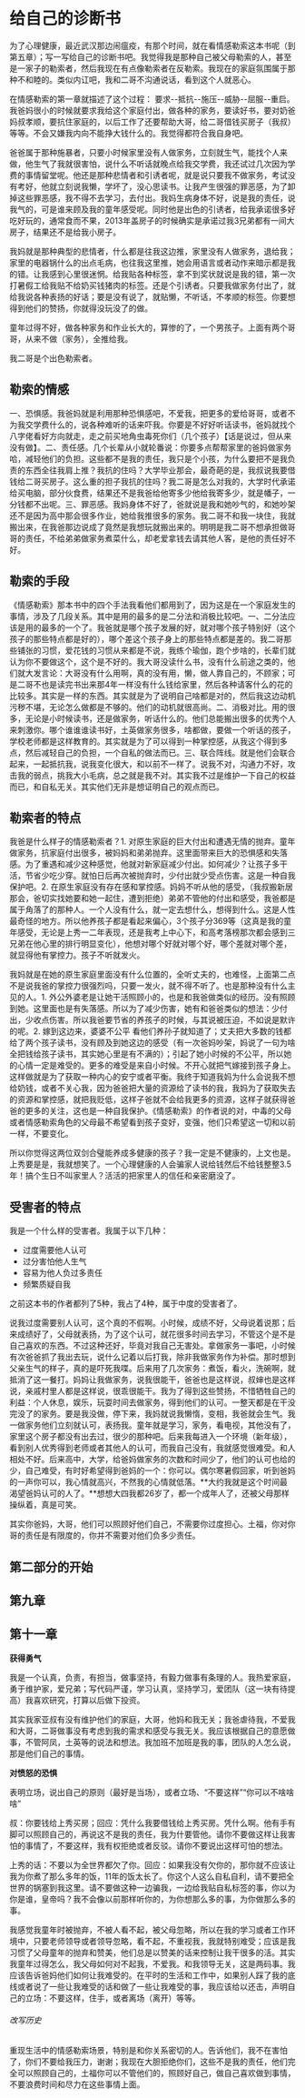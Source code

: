 # 给自己的诊断书

为了心理健康，最近武汉那边闹瘟疫，有那个时间，就在看情感勒索这本书呢（到第五章）；写一写给自己的诊断书吧。我觉得我是那种自己被父母勒索的人，甚至是一家子的勒索者，然后我现在有点像勒索者在反勒索。我现在的家庭氛围属于那种不和睦的。类似内讧吧，我和二哥不沟通说话，看到这个人就恶心。

在情感勒索的第一章就描述了这个过程： 要求--抵抗--施压--威胁--屈服--重启。我爸妈很小的时候就要求我给这个家庭付出，做各种的家务，要读好书，要对奶爸妈叔孝顺，要抗住家庭的，以后工作了还要帮助大哥，给二哥借钱买房子（我叔）等等。不会又嫌我内向不能挣大钱什么的。我觉得都符合我自身吧。

爸爸属于那种施暴者，只要小时候家里没有人做家务，立刻就生气，能找个人来做，他生气了我就很害怕，说什么不听话就晚点给我交学费，我还试过几次因为学费的事情留堂呢。他还是那种悲情者和引诱者呢，就是说只要我不做家务，考试没有考好，他就立刻说我懒，学坏了，没心思读书。让我产生很强的罪恶感，为了卸掉这些罪恶感，我不得不去学习，去付出。我妈生病身体不好，说是我的责任，说我气的，可是谁来顾及我的童年感受呢。同时他是出色的引诱者，给我承诺很多好吃好玩的，通常食而不果，2013年盖房子的时候确实是承诺过我3兄弟都有一间大房子，结果还不是给我小房子。

我妈就是那种典型的悲情者，什么都是往我这边推，家里没有人做家务，退给我；家里的电器锅什么的出点毛病，也往我这里推，她会用语言或者动作来暗示都是我的错。让我感到心里很迷惘。给我贴各种标签，拿不到奖状就说是我的错，第一次打暑假工给我贴不给奶买钱猪肉的标签。还是个引诱者。只要我做家务付出了，就给我说各种表扬的好话；要是没有说了，就贴懒，不听话，不孝顺的标签。你要想得到他们的赞扬，你就得没玩没了的做。

童年过得不好，做各种家务和作业长大的，算惨的了，一个男孩子。上面有两个哥哥，从来不做（家务），全推给我。

我二哥是个出色勒索者。

## 勒索的情感

一、恐惧感。我爸妈就是利用那种恐惧感吧，不爱我，把更多的爱给哥哥，或者不为我交学费什么的，说各种难听的话来吓我。你要是不好好听话读书，爸妈就找个八字佬看好方向就走，走之前买地角虫毒死你们（几个孩子）【话是说过，但从来没有做】。二、责任感。几个长辈从小就轮番说：你要多点帮帮家里的爸妈做家务哈，减轻他们的负担。这些都不是我的责任，我只是个小孩，为什么要把不是我负责的东西全往我肩上推？我抗的住吗？大学毕业那会，最奇葩的是，我叔说我要借钱给二哥买房子。这么重的担子我抗的住吗？我二哥是怎么对我的，大学时代承诺给买电脑，部分伙食费，结果还不是我爸给他寄多少他给我寄多少，就是幡子，一分钱都不出呢。三、罪恶感。我妈身体不好了，爸就说是我和她吵气的，和她吵架还不是因为高中那会很多作业，她给我推很多的家务。我二哥不和我一块住，我就搬出来，在我爸那边说成了竟然是我想玩就搬出来的。明明是我二哥不想承担做哥哥的责任，不给弟弟做家务煮菜什么，却老爱拿钱去请其他人客，是他的责任好不好。

## 勒索的手段

《情感勒索》那本书中的四个手法我看他们都用到了，因为这是在一个家庭发生的事情，涉及了几段关系。其中是用的最多的是二分法和消极比较吧。一、二分法应该是用的最多的一个了。我爸就是哪个孩子发展的好，就对哪个孩子特别好（这个孩子的那些特点都是好的），哪个差这个孩子身上的那些特点都是差的。我二哥那些铺张的习惯，爱花钱的习惯从来都是不说，我练个瑜伽，跑个步啥的，长辈们就认为你不要做这个，这个是不好的。我大哥没读什么书，没有什么前途之类的，他们就大发言论：大哥没有什么用啊，真的没有用，懒，做人靠自己的，不顾家；可是二哥不也是读完书出来那4年一样没有什么钱给家里，然后各种请客什么的花的比较多。其实是一样的东西。其实就是为了说明自己啥都是对的，然后我这边动机污秽不堪，无论怎么做都是不够的。他们的动机就很高尚。二、消极对比。用的很多，无论是小时候读书，还是做家务，听话什么的。他们总能搬出很多的优秀个人来刺激你。哪个谁谁谁读书好，土英做家务很多，啥都做，要做一个听话的孩子，学校老师都是这样教育的。其实就是为了可以得到一种掌控感，从我这个得到多点，然后减轻自己的负担，一个自私的做法而已。三、联合阵线。就是他们会联合起来，一起抵抗我，说我变化很大，和以前不一样了。说我不对，沟通力不好，攻击我的弱点，挑我大小毛病，总之就是我不对。其实我不过是维护一下自己的权益而已，和自私无关。其实他们无非是想证明自己的观点而已。

## 勒索者的特点

我爸是什么样子的情感勒索者？1. 对原生家庭的巨大付出和遭遇无情的抛弃。童年做家务，抗家庭付出很多，被妈妈和弟弟抛弃。这里面带来巨大的恐惧感和失落感。为了重遇和减少这种感觉，他就对新家庭减少付出。如何减少？让孩子多干活，节省少吃少穿。就怕日后再次被抛弃时，少付出就少受点伤害。这是一种自我保护吧。2. 在原生家庭没有存在感和掌控感。妈妈不听从他的感受，（我叔搬新居那会，爸切实找她要和她一起住，遭到拒绝）弟弟不管他的付出和感受，我爸都是属于角落了的那种人。一个人没有什么，就一定去想什么，想得到什么。这是人性最奇怪的地方。所以他养孩子都是看起来偏心，3个孩子分369等（这真是我的童年感受，无论是上秀一二年表现，还是我考上中心下，和高考落榜那次都会感到三兄弟在他心里的排行明显变化），他想对哪个好就对哪个好，哪个差就对哪个差，就显得他有掌控力。孩子不听就发火。 

我妈就是在她的原生家庭里面没有什么位置的，全听丈夫的，也难怪，上面第二点不是说我爸的掌控力很强烈吗，只要一发火，就不得不听了。也是那种没有什么主见的人。1. 外公外婆老是让她干活照顾小的，也是和我爸做类似的经历。没有照顾到她。这里面也是有失落感。所以为了减少伤害，她有和爸爸类似的想法：少付出，少收点伤害。所以我爸要节省的养孩子的时候，与其说被压迫，不如说是默许的呢。2. 嫁到这边来，婆婆不公平 看他们养孙子就知道了；丈夫把大多数的钱都给了两个孩子读书，没有顾及到她这边的感受（有一次爸妈吵架，妈说了一句为啥全把钱给孩子读书，其实她心里是有不满的）；引起了她小时候的不公平，所以她的心情一定是难受的。更多的难受是来自小时候。不开心就把气嫁接到孩子身上。这样做就是为了获取一种内心的安宁或者平衡。我终于知道我妈为什么会说我不想给奶钱，或者不关心我，因为爸爸把大量的资源给了读书的我，我妈为了获取失去的资源和掌控感，就把我贬低，这样子爸就不会给我更多的资源，这样子就获得爸爸的更多的关注，这也是一种自我保护。《情感勒索》的作者说的对，中毒的父母或者情感勒索角色的父母最不希望看到孩子变好，变强，他们只希望这一切和以前一样，不要变化。

所以你觉得这两位双剑合璧能养成多健康的孩子？我一定是不健康的，上文也是。上秀要是是，我就想笑了。一个心理健康的人会骗家人说给钱然后不给钱整整3.5年！搞个生日不叫家里人？活活的把家里人的信任和亲密磨没了。


## 受害者的特点

我是一个什么样的受害者。我属于以下几种： 

* 过度需要他人认可
* 过分害怕他人生气
* 容易为他人负过多责任
* 频繁质疑自我

之前这本书的作者都列了5种，我占了4种，属于中度的受害者了。

说我过度需要别人认可，这个真的不假啊。小时候，成绩不好，父母说着说那；后来成绩好了，父母就表扬，为了这个认可，就花很多时间去学习，不管这个是不是自己喜欢的东西。不过这种还好，毕竟对我自己无害处。拿做家务一事吧，小时候有次爸爸抓了我出去玩，说什么记着以后打我，除非我做家务作为补偿。那时想到父亲生气的样子，真的是吓死我喋。后来用了几次家务：煮饭，看火，洗碗啊，就抵消了这一餐打。妈妈让我做家务，说我很能干，爸爸也是这样说，叔婶也是这样说，亲戚村里人都是这样说，很乖很能干。我为了得到这些赞扬，不惜牺牲自己的利益：个人休息，娱乐，玩耍时间去做家务，得到他们的认可。一整天都是在干没完没了的家务。要是我没做，停下来，我妈就说我懒惰，变相，我爸就会生气。我一做家务他们立刻就认可，表扬我。童年就是学习，家务，看电视，其他没有了，家里这个房子都没有出去过，很少的那种吧。后来我每进入一个环境（新年级），看到别人优秀得到老师或者其他人的认可，而我自己没有，我就感觉很难受。和人相处不好。后来高中，大学，给爸妈做家务的次数和时间少了，他们的认可也给的少，自己难受，有时好希望得到爸妈的一个：你可以。偶尔寒暑假回家，听到爸妈的一声你可以，我心情就高兴，不然我的心情就低落。**大约我就是这个时间最渴望爸妈认可的人了。**想想大四我都26岁了，都一个成年人了，还被父母那样操纵着，真是可笑。

其实你爸妈，大哥，他们可以照顾好他们自己，不需要你过度担心。土福，你对你哥的责任是有限度的，你并不需要对他们负多少责任。

## 第二部分的开始

## 第九章

## 第十一章

**获得勇气**

我是一个认真，负责，有担当，做事坚持，有毅力做事有条理的人。我热爱家庭，勇于维护家，爱兄弟；写代码严谨，学习认真，坚持学习，爱团队（这一块有待提高）我喜欢研究，打算以后做下投资。

其实我家亚叔有没有维护他们的家庭，大哥，他妈和我无关；我爸虐待我，不爱我和大哥，二哥做事没有考虑到我的需求和感受与我无关。我应该根据自己的意愿做事，不管阿凤，土英等的说法和想法。我加班不加班是我的事，团队的人怎么说，那是他们自己的事情。

**对愤怒的恐惧**

表明立场，说出自己的原则（最好是当场），或者立场、“不要这样”“你可以不啥啥啥”

叔：你要钱给上秀买房；回应：凭什么我要借钱给上秀买房。凭什么啊。他有手有脚可以照顾自己的，再说这不是我的责任，我为什要管他。请你不要做这样让我害怕的事情了，不要这样，我有权拒绝或者反驳。请你不要说出这样可怕的想法。

上秀的话：不要以为全世界都欠了你。回应：如果我没有欠你的，那你就不应该让我为你煮了那么多年的饭，11年的饭太长了。你这个人这么自私自利，请不要把全世界的锅塞到我这里。请不要做这种一边骗我，一边给我贴自私标签的事，你以为你是谁，皇帝吗？我不会像以前那样听你的，为你想那么多的事，为你做那么多的事。

我感觉我童年时被抛弃，不被人看不起，被父母忽略，所以在我的学习或者工作环境中，只要老师领导或者领导忽略，看不起，不重视我，我就特别难受；应该是我习惯了父母童年的抛弃和赞美，他们总是以赞美的话来控制让我干很多的活。其实我童年过得怎么，我父母如何对不起我，不爱我。和我领导无关，这是两码事。我应该告诉爸妈他们如何让我难受的。在平时的生活和工作中，如果别人踩了我的底线或者说了一些让我难受的话和做了一些让我难受的事，我应该给以还击，声明自己的立场：不要这样，住手，或者离场（离开）等等。

###### 改写历史

重现生活中的情感勒索场景，特别是和你关系密切的人。告诉他们，我不在害怕了，你们不要给我压力，谢谢；我现在大胆拒绝你们，这些不是我的责任，他们完全可以照顾自己的，土福你可以不管他们的，照顾好自己，做自己喜欢做到事情，不要浪费时间和尽力在这些事情上面。



